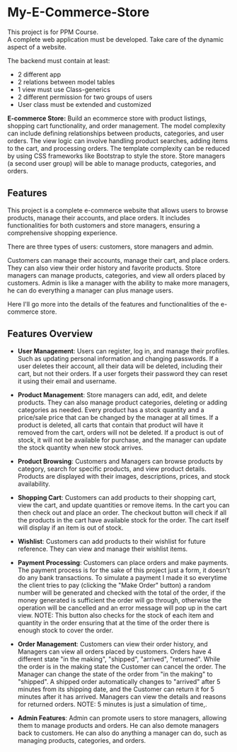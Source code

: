 # My-E-Commerce-Store
This project is for PPM Course.<br>
A complete web application must be developed. Take care
of the dynamic aspect of a website.

The backend must contain at least: <br>
<ul>
<li> 2 different app</li>
<li> 2 relations between model tables</li>
<li> 1 view must use Class-generics</li>
<li> 2 different permission for two groups of users</li>
<li> User class must be extended and customized</li>
</ul>


**E-commerce Store:** Build an ecommerce store with product listings, shopping cart
functionality, and order management. The model complexity can include defining relationships
between products, categories, and user orders. The view logic can involve handling product
searches, adding items to the cart, and processing orders. The template complexity can be
reduced by using CSS frameworks like Bootstrap to style the store. Store managers (a
second user group) will be able to manage products, categories, and orders.

## Features
This project is a complete e-commerce website that allows users to browse products, manage their accounts, and place orders. It includes functionalities for both customers and store managers, ensuring a comprehensive shopping experience.

There are three types of users: customers, store managers and admin. 

Customers can manage their accounts, manage their cart, and place orders. They can also view their order history and favorite products.
Store managers can manage products, categories, and view all orders placed by customers.
Admin is like a manager with the ability to make more managers, he can do everything a manager can plus manage users.

Here I'll go more into the details of the features and functionalities of the e-commerce store.

## Features Overview
- **User Management**: Users can register, log in, and manage their profiles. Such as updating personal information and changing passwords. If a user deletes their account, all their data will be deleted, including their cart, but not their orders. If a user forgets their password they can reset it using their email and username.

- **Product Management**: Store managers can add, edit, and delete products. They can also manage product categories, deleting or adding categories as needed. Every product has a stock quantity and a price/sale price that can be changed by the manager at all times. If a product is deleted, all carts that contain that product will have it removed from the cart, orders will not be deleted. If a product is out of stock, it will not be available for purchase, and the manager can update the stock quantity when new stock arrives.

- **Product Browsing**: Customers and Managers can browse products by category, search for specific products, and view product details. Products are displayed with their images, descriptions, prices, and stock availability.

- **Shopping Cart**: Customers can add products to their shopping cart, view the cart, and update quantities or remove items. In the cart you can then check out and place an order. The checkout button will check if all the products in the cart have available stock for the order. The cart itself will display if an item is out of stock.

- **Wishlist**: Customers can add products to their wishlist for future reference. They can view and manage their wishlist items.

- **Payment Processing**: Customers can place orders and make payments. The payment process is for the sake of this project just a form, it doesn't do any bank transactions. To simulate a payment I made it so everytime the client tries to pay (clicking the "Make Order" button) a random number will be generated and checked with the total of the order, if the money generated is sufficient the order will go through, otherwise the operation will be cancelled and an error message will pop up in the cart view. NOTE: This button also checks for the stock of each item and quantity in the order ensuring that at the time of the order there is enough stock to cover the order.

- **Order Management**: Customers can view their order history, and Managers can view all orders placed by customers. Orders have 4 different state "in the making", "shipped", "arrived", "returned". While the order is in the making state the Customer can cancel the order. The Manager can change the state of the order from "in the making" to "shipped". A shipped order automatically changes to "arrived" after 5 minutes from its shipping date, and the Customer can return it for 5 minutes after it has arrived. Managers can view the details and reasons for returned orders. NOTE: 5 minutes is just a simulation of time,.

- **Admin Features**: Admin can promote users to store managers, allowing them to manage products and orders. He can also demote managers back to customers. He can also do anything a manager can do, such as managing products, categories, and orders.